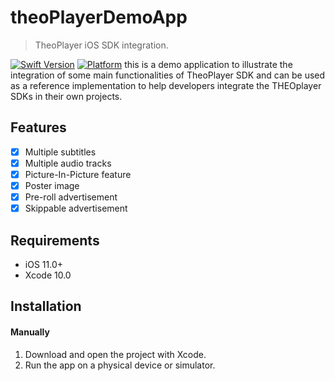 # theoPlayerDemoApp
> TheoPlayer iOS SDK integration.

[![Swift Version][swift-image]][swift-url]
[![Platform](https://img.shields.io/cocoapods/p/LFAlertController.svg?style=flat)](http://cocoapods.org/pods/LFAlertController)
this is a demo application to illustrate the integration of some main functionalities of TheoPlayer SDK and can be used as a reference implementation to help developers integrate the THEOplayer SDKs in their own projects.

## Features

- [x] Multiple subtitles
- [x] Multiple audio tracks
- [x] Picture-In-Picture feature
- [x] Poster image
- [x] Pre-roll advertisement
- [x] Skippable advertisement

## Requirements

- iOS 11.0+
- Xcode 10.0

## Installation

#### Manually
1. Download and open the project with Xcode.
2. Run the app on a physical device or simulator.


[swift-image]:https://img.shields.io/badge/swift-4.2-orange.svg
[swift-url]: https://swift.org/
